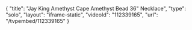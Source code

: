 {
    "title": "Jay King Amethyst   Cape Amethyst Bead 36\" Necklace",
    "type": "solo",
    "layout": "iframe-static",
    "videoId": "112339165",
    "url": "\/tvpembed\/112339165"
}